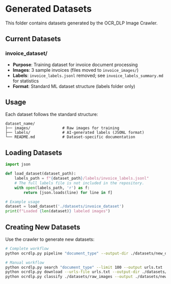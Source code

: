 # Generated Datasets

This folder contains datasets generated by the OCR_DLP Image Crawler.

## Current Datasets

### invoice_dataset/
- **Purpose**: Training dataset for invoice document processing
- **Images**: 3 sample invoices (files moved to `invoice_images/`)
- **Labels**: `invoice_labels.jsonl` removed; see `invoice_labels_summary.md` for statistics
- **Format**: Standard ML dataset structure (labels folder only)

## Usage

Each dataset follows the standard structure:
```
dataset_name/
├── images/              # Raw images for training
├── labels/              # AI-generated labels (JSONL format)
└── README.md            # Dataset-specific documentation
```

## Loading Datasets

```python
import json

def load_dataset(dataset_path):
    labels_path = f"{dataset_path}/labels/invoice_labels.jsonl"
    # The full labels file is not included in the repository.
    with open(labels_path, 'r') as f:
        return [json.loads(line) for line in f]

# Example usage
dataset = load_dataset('./datasets/invoice_dataset')
print(f"Loaded {len(dataset)} labeled images")
```

## Creating New Datasets

Use the crawler to generate new datasets:

```bash
# Complete workflow
python ocrdlp.py pipeline "document_type" --output-dir ./datasets/new_dataset --limit 100

# Manual workflow
python ocrdlp.py search "document_type" --limit 100 --output urls.txt
python ocrdlp.py download --urls-file urls.txt --output-dir ./datasets/raw_images
python ocrdlp.py classify ./datasets/raw_images --output ./datasets/new_dataset/labels.jsonl
``` 
